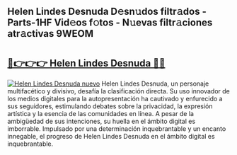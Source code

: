 ## Helen Lindes Desnuda D𝚎sn𝚞dos filtr𝚊dos - Parts-1HF Vid𝚎os f𝚘tos - N𝚞evas filtr𝚊ciones atr𝚊ctivas 9WEOM

# <h2><a href="http://mbcxji.tromn.icu/?c=Helen+Lindes+Desnuda">🔗👉👉👉 Helen Lindes Desnuda 🔗🔗</a></h2>

[![Helen Lindes Desnuda nuevo](https://i.imgur.com/pEAQMta.gif)](http://mbcxji.tromn.icu/?c=Helen+Lindes+Desnuda)
Helen Lindes Desnuda, un personaje multifacético y divisivo, desafía la clasificación directa. Su uso innovador de los medios digitales para la autopresentación ha cautivado y enfurecido a sus seguidores, estimulando debates sobre la privacidad, la expresión artística y la esencia de las comunidades en línea. A pesar de la ambigüedad de sus intenciones, su huella en el ámbito digital es imborrable. Impulsado por una determinación inquebrantable y un encanto innegable, el progreso de Helen Lindes Desnuda en el ámbito digital es inquebrantable.
